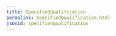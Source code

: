 ```yaml
---
title: SpecifiedQualification
permalink: SpecifiedQualification.html
jsonid: specifiedqualification
---
```

